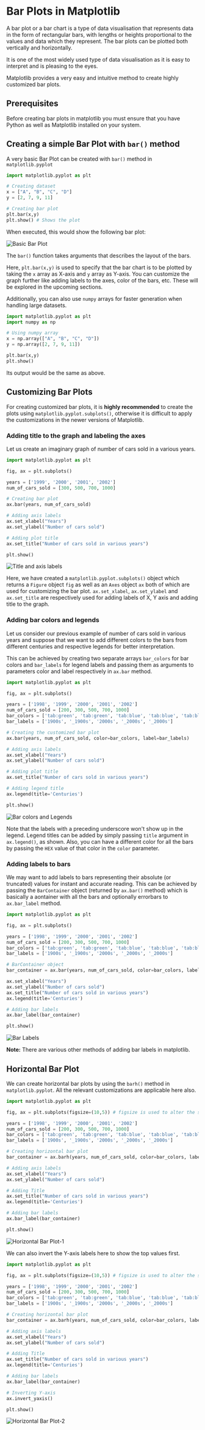 # Bar Plots in Matplotlib
A bar plot or a bar chart is a type of data visualisation that represents data in the form of rectangular bars, with lengths or heights proportional to the values and data which they represent. The bar plots can be plotted both vertically and horizontally.

It is one of the most widely used type of data visualisation as it is easy to interpret and is pleasing to the eyes.

Matplotlib provides a very easy and intuitive method to create highly customized bar plots.

## Prerequisites

Before creating bar plots in matplotlib you must ensure that you have Python as well as Matplotlib installed on your system.

## Creating a simple Bar Plot with `bar()` method

A very basic Bar Plot can be created with `bar()` method in `matplotlib.pyplot`

```Python
import matplotlib.pyplot as plt

# Creating dataset
x = ["A", "B", "C", "D"]
y = [2, 7, 9, 11]

# Creating bar plot
plt.bar(x,y)
plt.show() # Shows the plot
```
When executed, this would show the following bar plot:

![Basic Bar Plot](images/basic_bar_plot.png)

The `bar()` function takes arguments that describes the layout of the bars.

Here, `plt.bar(x,y)` is used to specify that the bar chart is to be plotted by taking the `x` array as X-axis and `y` array as Y-axis. You can customize the graph further like adding labels to the axes, color of the bars, etc. These will be explored in the upcoming sections.

Additionally, you can also use `numpy` arrays for faster generation when handling large datasets.

```Python
import matplotlib.pyplot as plt
import numpy as np

# Using numpy array
x = np.array(["A", "B", "C", "D"])
y = np.array([2, 7, 9, 11])

plt.bar(x,y)
plt.show()
```
Its output would be the same as above.

## Customizing Bar Plots

For creating customized bar plots, it is **highly recommended** to create the plots using `matplotlib.pyplot.subplots()`, otherwise it is difficult to apply the customizations in the newer versions of Matplotlib.

### Adding title to the graph and labeling the axes

Let us create an imaginary graph of number of cars sold in a various years.

```Python
import matplotlib.pyplot as plt

fig, ax = plt.subplots()

years = ['1999', '2000', '2001', '2002']
num_of_cars_sold = [300, 500, 700, 1000]

# Creating bar plot
ax.bar(years, num_of_cars_sold)

# Adding axis labels
ax.set_xlabel("Years")
ax.set_ylabel("Number of cars sold")

# Adding plot title
ax.set_title("Number of cars sold in various years")

plt.show()
```

![Title and axis labels](images\title_and_axis_labels.png)

Here, we have created a `matplotlib.pyplot.subplots()` object which returns a `Figure` object `fig` as well as an `Axes` object `ax` both of which are used for customizing the bar plot. `ax.set_xlabel`, `ax.set_ylabel` and `ax.set_title` are respectively used for adding labels of X, Y axis and adding title to the graph.

### Adding bar colors and legends

Let us consider our previous example of number of cars sold in various years and suppose that we want to add different colors to the bars from different centuries and respective legends for better interpretation.

This can be achieved by creating two separate arrays `bar_colors` for bar colors and `bar_labels` for legend labels and passing them as arguments to parameters color and label respectively in `ax.bar` method.

```Python
import matplotlib.pyplot as plt

fig, ax = plt.subplots()

years = ['1998', '1999', '2000', '2001', '2002']
num_of_cars_sold = [200, 300, 500, 700, 1000]
bar_colors = ['tab:green', 'tab:green', 'tab:blue', 'tab:blue', 'tab:blue']
bar_labels = ['1900s', '_1900s', '2000s', '_2000s', '_2000s']

# Creating the customized bar plot
ax.bar(years, num_of_cars_sold, color=bar_colors, label=bar_labels)

# Adding axis labels
ax.set_xlabel("Years")
ax.set_ylabel("Number of cars sold")

# Adding plot title
ax.set_title("Number of cars sold in various years")

# Adding legend title
ax.legend(title='Centuries')

plt.show()
```

![Bar colors and Legends](images/bar_colors_and_legends.png)

Note that the labels with a preceding underscore won't show up in the legend. Legend titles can be added by simply passing `title` argument in `ax.legend()`, as shown. Also, you can have a different color for all the bars by passing the `HEX` value of that color in the `color` parameter.

### Adding labels to bars

We may want to add labels to bars representing their absolute (or truncated) values for instant and accurate reading. This can be achieved by passing the `BarContainer` object (returned by `ax.bar()` method) which is basically a aontainer with all the bars and optionally errorbars to `ax.bar_label` method.

```Python
import matplotlib.pyplot as plt

fig, ax = plt.subplots()

years = ['1998', '1999', '2000', '2001', '2002']
num_of_cars_sold = [200, 300, 500, 700, 1000]
bar_colors = ['tab:green', 'tab:green', 'tab:blue', 'tab:blue', 'tab:blue']
bar_labels = ['1900s', '_1900s', '2000s', '_2000s', '_2000s']

# BarContainer object
bar_container = ax.bar(years, num_of_cars_sold, color=bar_colors, label=bar_labels)

ax.set_xlabel("Years")
ax.set_ylabel("Number of cars sold")
ax.set_title("Number of cars sold in various years")
ax.legend(title='Centuries')

# Adding bar labels
ax.bar_label(bar_container)

plt.show()
```

![Bar Labels](images/bar_labels.png)

**Note:** There are various other methods of adding bar labels in matplotlib.

## Horizontal Bar Plot

We can create horizontal bar plots by using the `barh()` method in `matplotlib.pyplot`. All the relevant customizations are applicable here also.

```Python
import matplotlib.pyplot as plt

fig, ax = plt.subplots(figsize=(10,5)) # figsize is used to alter the size of figure

years = ['1998', '1999', '2000', '2001', '2002']
num_of_cars_sold = [200, 300, 500, 700, 1000]
bar_colors = ['tab:green', 'tab:green', 'tab:blue', 'tab:blue', 'tab:blue']
bar_labels = ['1900s', '_1900s', '2000s', '_2000s', '_2000s']

# Creating horizontal bar plot
bar_container = ax.barh(years, num_of_cars_sold, color=bar_colors, label=bar_labels)

# Adding axis labels
ax.set_xlabel("Years")
ax.set_ylabel("Number of cars sold")

# Adding Title
ax.set_title("Number of cars sold in various years")
ax.legend(title='Centuries')

# Adding bar labels
ax.bar_label(bar_container)

plt.show()
```

![Horizontal Bar Plot-1](images/horizontal_bar_plot_1.png)

We can also invert the Y-axis labels here to show the top values first.

```Python
import matplotlib.pyplot as plt

fig, ax = plt.subplots(figsize=(10,5)) # figsize is used to alter the size of figure

years = ['1998', '1999', '2000', '2001', '2002']
num_of_cars_sold = [200, 300, 500, 700, 1000]
bar_colors = ['tab:green', 'tab:green', 'tab:blue', 'tab:blue', 'tab:blue']
bar_labels = ['1900s', '_1900s', '2000s', '_2000s', '_2000s']

# Creating horizontal bar plot
bar_container = ax.barh(years, num_of_cars_sold, color=bar_colors, label=bar_labels)

# Adding axis labels
ax.set_xlabel("Years")
ax.set_ylabel("Number of cars sold")

# Adding Title
ax.set_title("Number of cars sold in various years")
ax.legend(title='Centuries')

# Adding bar labels
ax.bar_label(bar_container)

# Inverting Y-axis
ax.invert_yaxis()

plt.show()
```

![Horizontal Bar Plot-2](images/horizontal_bar_plot_2.png)